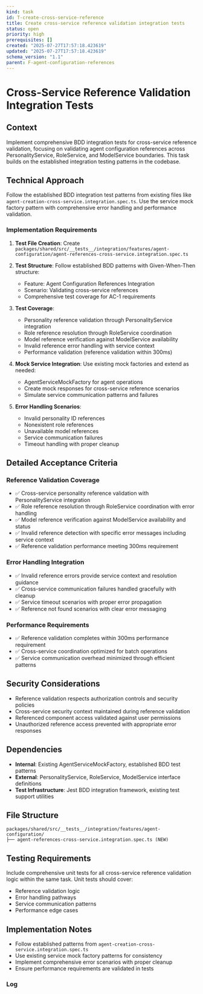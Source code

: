 ```yaml
---
kind: task
id: T-create-cross-service-reference
title: Create cross-service reference validation integration tests
status: open
priority: high
prerequisites: []
created: "2025-07-27T17:57:18.423619"
updated: "2025-07-27T17:57:18.423619"
schema_version: "1.1"
parent: F-agent-configuration-references
---
```


# Cross-Service Reference Validation Integration Tests

## Context

Implement comprehensive BDD integration tests for cross-service reference validation, focusing on validating agent configuration references across PersonalityService, RoleService, and ModelService boundaries. This task builds on the established integration testing patterns in the codebase.

## Technical Approach

Follow the established BDD integration test patterns from existing files like `agent-creation-cross-service.integration.spec.ts`. Use the service mock factory pattern with comprehensive error handling and performance validation.

### Implementation Requirements

1. **Test File Creation**: Create `packages/shared/src/__tests__/integration/features/agent-configuration/agent-references-cross-service.integration.spec.ts`

2. **Test Structure**: Follow established BDD patterns with Given-When-Then structure:
   - Feature: Agent Configuration References Integration
   - Scenario: Validating cross-service references
   - Comprehensive test coverage for AC-1 requirements

3. **Test Coverage**:
   - Personality reference validation through PersonalityService integration
   - Role reference resolution through RoleService coordination
   - Model reference verification against ModelService availability
   - Invalid reference error handling with service context
   - Performance validation (reference validation within 300ms)

4. **Mock Service Integration**: Use existing mock factories and extend as needed:
   - AgentServiceMockFactory for agent operations
   - Create mock responses for cross-service reference scenarios
   - Simulate service communication patterns and failures

5. **Error Handling Scenarios**:
   - Invalid personality ID references
   - Nonexistent role references
   - Unavailable model references
   - Service communication failures
   - Timeout handling with proper cleanup

## Detailed Acceptance Criteria

### Reference Validation Coverage

- ✅ Cross-service personality reference validation with PersonalityService integration
- ✅ Role reference resolution through RoleService coordination with error handling
- ✅ Model reference verification against ModelService availability and status
- ✅ Invalid reference detection with specific error messages including service context
- ✅ Reference validation performance meeting 300ms requirement

### Error Handling Integration

- ✅ Invalid reference errors provide service context and resolution guidance
- ✅ Cross-service communication failures handled gracefully with cleanup
- ✅ Service timeout scenarios with proper error propagation
- ✅ Reference not found scenarios with clear error messaging

### Performance Requirements

- ✅ Reference validation completes within 300ms performance requirement
- ✅ Cross-service coordination optimized for batch operations
- ✅ Service communication overhead minimized through efficient patterns

## Security Considerations

- Reference validation respects authorization controls and security policies
- Cross-service security context maintained during reference validation
- Referenced component access validated against user permissions
- Unauthorized reference access prevented with appropriate error responses

## Dependencies

- **Internal**: Existing AgentServiceMockFactory, established BDD test patterns
- **External**: PersonalityService, RoleService, ModelService interface definitions
- **Test Infrastructure**: Jest BDD integration framework, existing test support utilities

## File Structure

```
packages/shared/src/__tests__/integration/features/agent-configuration/
├── agent-references-cross-service.integration.spec.ts (NEW)
```

## Testing Requirements

Include comprehensive unit tests for all cross-service reference validation logic within the same task. Unit tests should cover:

- Reference validation logic
- Error handling pathways
- Service communication patterns
- Performance edge cases

## Implementation Notes

- Follow established patterns from `agent-creation-cross-service.integration.spec.ts`
- Use existing service mock factory patterns for consistency
- Implement comprehensive error scenarios with proper cleanup
- Ensure performance requirements are validated in tests

### Log
